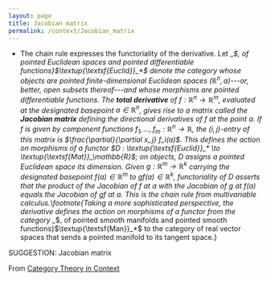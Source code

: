 ```yaml
---
layout: page
title: Jacobian matrix
permalink: /context/Jacobian_matrix
---
```

-  The chain rule expresses the functoriality of the derivative. Let _*$, of pointed Euclidean spaces and pointed differentiable functions}$\textup{\textsf{Euclid}}_*$ denote the category whose objects are pointed finite-dimensional Euclidean spaces $(\mathbb{R}^n,a)$---or, better, open subsets thereof---and whose morphisms are pointed differentiable functions. The **total derivative** of $f : \mathbb{R}^n \to \mathbb{R}^m$, evaluated at the designated basepoint $a \in \mathbb{R}^n$,  gives rise to a matrix called the **Jacobian matrix** defining the directional derivatives of $f$ at the point $a$. If $f$ is given by component functions $f_1,\ldots, f_m : \mathbb{R}^n \to \mathbb{R}$, the $(i,j)$-entry of this matrix is $\frac{\partial}{\partial x_j} f_i(a)$.  This defines the action on morphisms of a functor $D : \textup{\textsf{Euclid}}_* \to \textup{\textsf{Mat}}_\mathbb{R}$; on objects, $D$ assigns a pointed Euclidean space its dimension. Given $g : \mathbb{R}^m \to \mathbb{R}^k$ carrying the designated basepoint $f(a) \in \mathbb{R}^m$ to $gf(a) \in \mathbb{R}^k$, functoriality of $D$ asserts that the product of the Jacobian of $f$ at $a$ with the Jacobian of $g$ at $f(a)$ equals the Jacobian of $gf$ at $a$. This is the chain rule from multivariable calculus.\footnote{Taking a more sophisticated perspective,  the derivative defines the action on morphisms of a functor from the category _*$, of pointed smooth manifolds and  pointed smooth functions}$\textup{\textsf{Man}}_*$ to the category of real vector spaces that sends a pointed manifold to its tangent space.}

SUGGESTION: Jacobian matrix

From [Category Theory in Context](https://mathgloss.github.io/MathGloss/context.html)